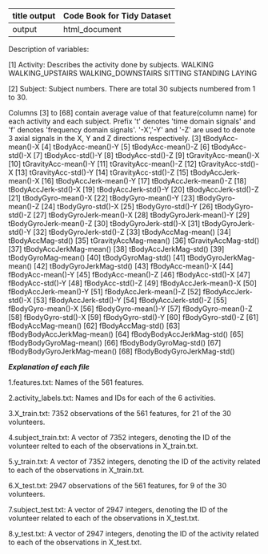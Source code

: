 |title	output|Code Book for Tidy Dataset|
--------------|--------------------------|
|output       |html_document             |


Description of variables:

[1] Activity: Describes the activity done by subjects.
WALKING
WALKING_UPSTAIRS
WALKING_DOWNSTAIRS
SITTING
STANDING
LAYING

[2] Subject: Subject numbers.
There are total 30 subjects numbered from 1 to 30.

Columns [3] to [68] contain average value of that feature(column name) for each activity and each subject. Prefix 't' denotes 'time domain signals' and 'f' denotes 'frequency domain signals'. '-X','-Y' and '-Z' are used to denote 3 axial signals in the X, Y and Z directions respectively.
[3] tBodyAcc-mean()-X
[4] tBodyAcc-mean()-Y
[5] tBodyAcc-mean()-Z
[6] tBodyAcc-std()-X
[7] tBodyAcc-std()-Y
[8] tBodyAcc-std()-Z
[9] tGravityAcc-mean()-X
[10] tGravityAcc-mean()-Y
[11] tGravityAcc-mean()-Z
[12] tGravityAcc-std()-X
[13] tGravityAcc-std()-Y
[14] tGravityAcc-std()-Z
[15] tBodyAccJerk-mean()-X
[16] tBodyAccJerk-mean()-Y
[17] tBodyAccJerk-mean()-Z
[18] tBodyAccJerk-std()-X
[19] tBodyAccJerk-std()-Y [20] tBodyAccJerk-std()-Z
[21] tBodyGyro-mean()-X
[22] tBodyGyro-mean()-Y
[23] tBodyGyro-mean()-Z
[24] tBodyGyro-std()-X
[25] tBodyGyro-std()-Y
[26] tBodyGyro-std()-Z
[27] tBodyGyroJerk-mean()-X
[28] tBodyGyroJerk-mean()-Y
[29] tBodyGyroJerk-mean()-Z
[30] tBodyGyroJerk-std()-X
[31] tBodyGyroJerk-std()-Y
[32] tBodyGyroJerk-std()-Z
[33] tBodyAccMag-mean()
[34] tBodyAccMag-std()
[35] tGravityAccMag-mean()
[36] tGravityAccMag-std()
[37] tBodyAccJerkMag-mean()
[38] tBodyAccJerkMag-std()
[39] tBodyGyroMag-mean()
[40] tBodyGyroMag-std()
[41] tBodyGyroJerkMag-mean()
[42] tBodyGyroJerkMag-std()
[43] fBodyAcc-mean()-X
[44] fBodyAcc-mean()-Y
[45] fBodyAcc-mean()-Z
[46] fBodyAcc-std()-X
[47] fBodyAcc-std()-Y
[48] fBodyAcc-std()-Z
[49] fBodyAccJerk-mean()-X
[50] fBodyAccJerk-mean()-Y
[51] fBodyAccJerk-mean()-Z
[52] fBodyAccJerk-std()-X
[53] fBodyAccJerk-std()-Y
[54] fBodyAccJerk-std()-Z
[55] fBodyGyro-mean()-X
[56] fBodyGyro-mean()-Y
[57] fBodyGyro-mean()-Z
[58] fBodyGyro-std()-X
[59] fBodyGyro-std()-Y
[60] fBodyGyro-std()-Z
[61] fBodyAccMag-mean()
[62] fBodyAccMag-std()
[63] fBodyBodyAccJerkMag-mean()
[64] fBodyBodyAccJerkMag-std()
[65] fBodyBodyGyroMag-mean()
[66] fBodyBodyGyroMag-std()
[67] fBodyBodyGyroJerkMag-mean()
[68] fBodyBodyGyroJerkMag-std()

***Explanation of each file***

1.features.txt: Names of the 561 features.

2.activity_labels.txt: Names and IDs for each of the 6 activities.

3.X_train.txt: 7352 observations of the 561 features, for 21 of the 30 volunteers.

4.subject_train.txt: A vector of 7352 integers, denoting the ID of the volunteer relted to each of the observations in X_train.txt.

5.y_train.txt: A vector of 7352 integers, denoting the ID of the activity related to each of the observations in X_train.txt.

6.X_test.txt: 2947 observations of the 561 features, for 9 of the 30 volunteers.

7.subject_test.txt: A vector of 2947 integers, denoting the ID of the volunteer related to each of the observations in X_test.txt.

8.y_test.txt: A vector of 2947 integers, denoting the ID of the activity related to each of the observations in X_test.txt.
